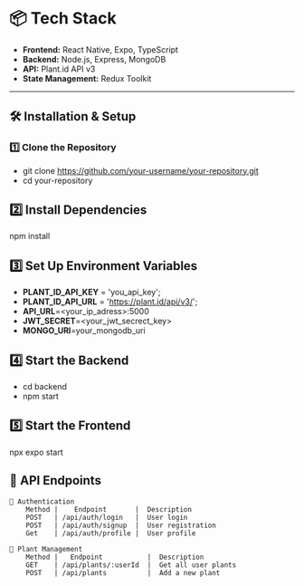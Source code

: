 # 📦 Tech Stack
- **Frontend:** React Native, Expo, TypeScript
- **Backend:** Node.js, Express, MongoDB
- **API:** Plant.id API v3
- **State Management:** Redux Toolkit

---

## 🛠 Installation & Setup

### 1️⃣ Clone the Repository
- git clone https://github.com/your-username/your-repository.git
- cd your-repository

## 2️⃣ Install Dependencies
npm install

## 3️⃣ Set Up Environment Variables

- **PLANT_ID_API_KEY** = 'you_api_key';
- **PLANT_ID_API_URL** = 'https://plant.id/api/v3/';
- **API_URL**=<your_ip_adress>:5000
- **JWT_SECRET**=<your_jwt_secrect_key>
- **MONGO_URI**=your_mongodb_uri

## 4️⃣ Start the Backend
- cd backend
- npm start

## 5️⃣ Start the Frontend
npx expo start


## 📌 API Endpoints

    🔹 Authentication
        Method |	Endpoint	   |  Description
        POST   | /api/auth/login   |  User login
        POST   | /api/auth/signup  |  User registration
        Get	   | /api/auth/profile |  User profile

    🔹 Plant Management
        Method |   Endpoint	          |  Description
        GET	   | /api/plants/:userId  |  Get all user plants
        POST   | /api/plants	      |  Add a new plant



